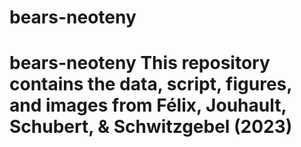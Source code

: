 # bears-neoteny
 # bears-neoteny  This repository contains the data, script, figures, and images from Félix, Jouhault, Schubert, & Schwitzgebel (2023)
